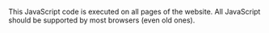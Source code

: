 This JavaScript code is executed on all pages of the website. All JavaScript should be supported by most browsers (even old ones).